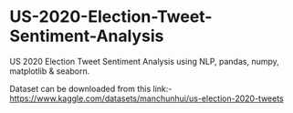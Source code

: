 # US-2020-Election-Tweet-Sentiment-Analysis
US 2020 Election Tweet Sentiment Analysis using NLP, pandas, numpy, matplotlib &amp; seaborn.

Dataset can be downloaded from this link:-
https://www.kaggle.com/datasets/manchunhui/us-election-2020-tweets
